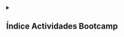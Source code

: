 

<details>
  <summary><h2>Índice Actividades Bootcamp</h2></summary>
      <details>
        <summary><h4>Módulo 2 - Fundamentos del Desarrollo Front End</h4> </summary>
           <h5> 1.- Aspectos principales del desarrollo en web</h5>
              - <a href="https://github.com/JuanAndresSalas/M2-ABRPO_1.git">Actividad Grupal: M2-ABRPO_1</a>
           <h5> 2.- Hojas de Estilos CSS</h5>
              - <a href="https://github.com/JuanAndresSalas/M2-ABRPO_2.git">Actividad Grupal: M2-ABRPO_2</a><p>
              - <a href="https://github.com/JuanAndresSalas/M2-ABP_Portafolio.git">Actividad Personal: M2-ABP_Portafolio</a>
           <h5> 3.- Responsividad / Bootstrap</h5>
              - <a href="https://github.com/JuanAndresSalas/M2_ABPRO-3-EJERCICIO-GRUPAL.git">Actividad Grupal: M2_ABPRO_3</a>
      </details>
      <details>
        <summary> <h4>  Módulo 3 - Fundamentos de Programación en JavaScript</h4> </summary>
          <h5> 1.- Introducción al lenguaje Javascript</h5>
            - <a href="https://github.com/JuanAndresSalas/M3-ABP_1.git">Actividad Personal: M3-ABP_1</a><p>
            - <a href="https://github.com/JuanAndresSalas/Proyecto-Personal-Bootcamp-UNAB.git">Actividad Personal: M3-ABP Portafolio</a>
          <h5> 2.- Objetos</h5>
            - <a href="https://github.com/Sasdalorian/proyecto-grupal-M3.git">Actividad Grupal: M3-ABRPO_2</a><p><p>
            - <a href="https://github.com/JuanAndresSalas/Ejercicios-Individuales.git">Actividad Personal: M3-ABP_2</a><p>
            - <a href="https://github.com/JuanAndresSalas/Ejercicios-Javascript.git">Actividad Personal: M3-ABP_3</a><p>
            - <a href="https://github.com/JuanAndresSalas/M3-ABP_4-Ejercicios-JS.git">Actividad Personal: M3-ABP_4</a><p>
            - <a href="https://github.com/JuanAndresSalas/M3-ABP_5-Ejercicios-JS.git">Actividad Personal: M3-ABP_5</a><p>
            - <a href="https://github.com/JuanAndresSalas/Proyecto-Personal-Bootcamp-UNAB.git">Actividad Personal: M3-ABP_Portafolio</a><p>
            - <a href="https://github.com/Sasdalorian/proyecto-grupal-M3.git">Actividad Grupal: Evaluación Módulo</a><p>
      </details>
      <details>
        <summary> <h4>Módulo 4: Programación Avanzada en Javascript</h4> </summary>
          <h5> 1. Orientación a Objetos en Javascript</h5>
            - <a href="https://github.com/JuanAndresSalas/Ejercicio-JS-POO.git">Actividad Individual: M4-ABP_1</a><p>
      </details>
 </details>

### 

</details>

